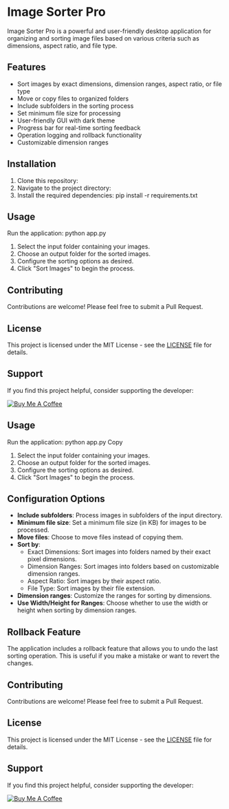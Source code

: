 # Image Sorter Pro

Image Sorter Pro is a powerful and user-friendly desktop application for organizing and sorting image files based on various criteria such as dimensions, aspect ratio, and file type.

## Features

- Sort images by exact dimensions, dimension ranges, aspect ratio, or file type
- Move or copy files to organized folders
- Include subfolders in the sorting process
- Set minimum file size for processing
- User-friendly GUI with dark theme
- Progress bar for real-time sorting feedback
- Operation logging and rollback functionality
- Customizable dimension ranges

## Installation

1. Clone this repository:
2. Navigate to the project directory:
3. Install the required dependencies:
pip install -r requirements.txt

## Usage

Run the application:
python app.py

1. Select the input folder containing your images.
2. Choose an output folder for the sorted images.
3. Configure the sorting options as desired.
4. Click "Sort Images" to begin the process.

## Contributing

Contributions are welcome! Please feel free to submit a Pull Request.

## License

This project is licensed under the MIT License - see the [LICENSE](LICENSE) file for details.

## Support

If you find this project helpful, consider supporting the developer:

[![Buy Me A Coffee](https://www.buymeacoffee.com/assets/img/custom_images/orange_img.png)](https://buymeacoffee.com/milky99)

## Usage

Run the application:
python app.py
Copy
1. Select the input folder containing your images.
2. Choose an output folder for the sorted images.
3. Configure the sorting options as desired.
4. Click "Sort Images" to begin the process.

## Configuration Options

- **Include subfolders**: Process images in subfolders of the input directory.
- **Minimum file size**: Set a minimum file size (in KB) for images to be processed.
- **Move files**: Choose to move files instead of copying them.
- **Sort by**:
  - Exact Dimensions: Sort images into folders named by their exact pixel dimensions.
  - Dimension Ranges: Sort images into folders based on customizable dimension ranges.
  - Aspect Ratio: Sort images by their aspect ratio.
  - File Type: Sort images by their file extension.
- **Dimension ranges**: Customize the ranges for sorting by dimensions.
- **Use Width/Height for Ranges**: Choose whether to use the width or height when sorting by dimension ranges.

## Rollback Feature

The application includes a rollback feature that allows you to undo the last sorting operation. This is useful if you make a mistake or want to revert the changes.

## Contributing

Contributions are welcome! Please feel free to submit a Pull Request.

## License

This project is licensed under the MIT License - see the [LICENSE](LICENSE) file for details.

## Support

If you find this project helpful, consider supporting the developer:

[![Buy Me A Coffee](https://www.buymeacoffee.com/assets/img/custom_images/orange_img.png)](https://buymeacoffee.com/milky99)
